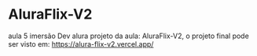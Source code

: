 # AluraFlix-V2
aula 5 imersão Dev alura projeto da aula: AluraFlix-V2, o projeto final pode ser visto em: https://alura-flix-v2.vercel.app/
